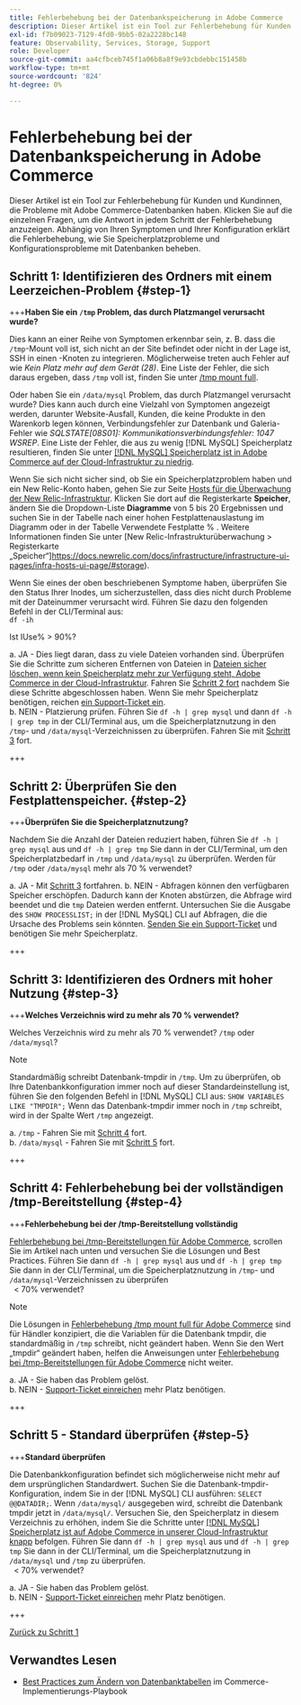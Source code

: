 ```yaml
---
title: Fehlerbehebung bei der Datenbankspeicherung in Adobe Commerce
description: Dieser Artikel ist ein Tool zur Fehlerbehebung für Kunden und Kundinnen, die Probleme mit Adobe Commerce-Datenbanken haben. Klicken Sie auf die einzelnen Fragen, um die Antwort in jedem Schritt der Fehlerbehebung anzuzeigen. Abhängig von Ihren Symptomen und Ihrer Konfiguration erklärt die Fehlerbehebung, wie Sie Speicherplatzprobleme und Konfigurationsprobleme mit Datenbanken beheben.
exl-id: f7b09023-7129-4fd0-9bb5-02a2228bc148
feature: Observability, Services, Storage, Support
role: Developer
source-git-commit: aa4cfbceb745f1a06b8a8f9e93cbdebbc151458b
workflow-type: tm+mt
source-wordcount: '824'
ht-degree: 0%

---
```


# Fehlerbehebung bei der Datenbankspeicherung in Adobe Commerce

Dieser Artikel ist ein Tool zur Fehlerbehebung für Kunden und Kundinnen, die Probleme mit Adobe Commerce-Datenbanken haben. Klicken Sie auf die einzelnen Fragen, um die Antwort in jedem Schritt der Fehlerbehebung anzuzeigen. Abhängig von Ihren Symptomen und Ihrer Konfiguration erklärt die Fehlerbehebung, wie Sie Speicherplatzprobleme und Konfigurationsprobleme mit Datenbanken beheben.

## Schritt 1: Identifizieren des Ordners mit einem Leerzeichen-Problem {#step-1}

+++**Haben Sie ein `/tmp` Problem, das durch Platzmangel verursacht wurde?**

Dies kann an einer Reihe von Symptomen erkennbar sein, z. B. dass die `/tmp`-Mount voll ist, sich nicht an der Site befindet oder nicht in der Lage ist, SSH in einen -Knoten zu integrieren. Möglicherweise treten auch Fehler auf wie _Kein Platz mehr auf dem Gerät (28)_. Eine Liste der Fehler, die sich daraus ergeben, dass `/tmp` voll ist, finden Sie unter [/tmp mount full](/help/troubleshooting/miscellaneous/tmp-mount-full.md).

Oder haben Sie ein `/data/mysql` Problem, das durch Platzmangel verursacht wurde? Dies kann auch durch eine Vielzahl von Symptomen angezeigt werden, darunter Website-Ausfall, Kunden, die keine Produkte in den Warenkorb legen können, Verbindungsfehler zur Datenbank und Galeria-Fehler wie _SQLSTATE\[08S01\]: Kommunikationsverbindungsfehler: 1047 WSREP_. Eine Liste der Fehler, die aus zu wenig [!DNL MySQL] Speicherplatz resultieren, finden Sie unter [[!DNL MySQL] Speicherplatz ist in Adobe Commerce auf der Cloud-Infrastruktur zu niedrig](https://experienceleague.adobe.com/de/docs/experience-cloud-kcs/kbarticles/ka-27806).

Wenn Sie sich nicht sicher sind, ob Sie ein Speicherplatzproblem haben und ein New Relic-Konto haben, gehen Sie zur Seite [Hosts für die Überwachung der New Relic-Infrastruktur](https://docs.newrelic.com/docs/infrastructure/infrastructure-ui-pages/infra-hosts-ui-page/). Klicken Sie dort auf die Registerkarte **Speicher**, ändern Sie die Dropdown-Liste **Diagramme** von 5 bis 20 Ergebnissen und suchen Sie in der Tabelle nach einer hohen Festplattenauslastung im Diagramm oder in der Tabelle Verwendete Festplatte % . Weitere Informationen finden Sie unter [New Relic-Infrastrukturüberwachung > Registerkarte „Speicher“]https://docs.newrelic.com/docs/infrastructure/infrastructure-ui-pages/infra-hosts-ui-page/#storage).

Wenn Sie eines der oben beschriebenen Symptome haben, überprüfen Sie den Status Ihrer Inodes, um sicherzustellen, dass dies nicht durch Probleme mit der Dateinummer verursacht wird. Führen Sie dazu den folgenden Befehl in der CLI/Terminal aus:\
`df -ih`

Ist IUse% > 90%?

a. JA - Dies liegt daran, dass zu viele Dateien vorhanden sind. Überprüfen Sie die Schritte zum sicheren Entfernen von Dateien in [Dateien sicher löschen, wenn kein Speicherplatz mehr zur Verfügung steht, Adobe Commerce in der Cloud-Infrastruktur](https://experienceleague.adobe.com/de/docs/experience-cloud-kcs/kbarticles/ka-26889). Fahren Sie [&#x200B; Schritt 2 fort](#step-2) nachdem Sie diese Schritte abgeschlossen haben. Wenn Sie mehr Speicherplatz benötigen, reichen [ein Support-Ticket ein](/help/help-center-guide/help-center/magento-help-center-user-guide.md#submit-ticket).\
b. NEIN - Platzierung prüfen. Führen Sie `df -h | grep mysql` und dann `df -h | grep tmp` in der CLI/Terminal aus, um die Speicherplatznutzung in den `/tmp`- und `/data/mysql`-Verzeichnissen zu überprüfen. Fahren Sie mit [Schritt 3](#step-3) fort.

+++

## Schritt 2: Überprüfen Sie den Festplattenspeicher. {#step-2}

+++**Überprüfen Sie die Speicherplatznutzung?**

Nachdem Sie die Anzahl der Dateien reduziert haben, führen Sie `df -h | grep mysql` aus und `df -h | grep tmp` Sie dann in der CLI/Terminal, um den Speicherplatzbedarf in `/tmp` und `/data/mysql` zu überprüfen. Werden für `/tmp` oder `/data/mysql` mehr als 70 % verwendet?

a. JA - Mit [Schritt 3](#step-3) fortfahren.
b. NEIN - Abfragen können den verfügbaren Speicher erschöpfen. Dadurch kann der Knoten abstürzen, die Abfrage wird beendet und die `tmp` Dateien werden entfernt. Untersuchen Sie die Ausgabe des `SHOW PROCESSLIST;` in der [!DNL MySQL] CLI auf Abfragen, die die Ursache des Problems sein könnten. [Senden Sie ein Support-Ticket](/help/help-center-guide/help-center/magento-help-center-user-guide.md#submit-ticket) und benötigen Sie mehr Speicherplatz.

+++

## Schritt 3: Identifizieren des Ordners mit hoher Nutzung {#step-3}

+++**Welches Verzeichnis wird zu mehr als 70 % verwendet?**

Welches Verzeichnis wird zu mehr als 70 % verwendet? `/tmp` oder `/data/mysql`?

>[!NOTE]
>
>Standardmäßig schreibt Datenbank-tmpdir in `/tmp`. Um zu überprüfen, ob Ihre Datenbankkonfiguration immer noch auf dieser Standardeinstellung ist, führen Sie den folgenden Befehl in [!DNL MySQL] CLI aus: `SHOW VARIABLES LIKE "TMPDIR";` Wenn das Datenbank-tmpdir immer noch in `/tmp` schreibt, wird in der Spalte Wert `/tmp` angezeigt.

a. `/tmp` - Fahren Sie mit [Schritt 4](#step-4) fort. \
b. `/data/mysql` - Fahren Sie mit [Schritt 5](#step-5) fort.

+++

## Schritt 4: Fehlerbehebung bei der vollständigen /tmp-Bereitstellung {#step-4}

+++**Fehlerbehebung bei der /tmp-Bereitstellung vollständig**

[Fehlerbehebung bei /tmp-Bereitstellungen für Adobe Commerce](/help/troubleshooting/miscellaneous/tmp-mount-full.md), scrollen Sie im Artikel nach unten und versuchen Sie die Lösungen und Best Practices. Führen Sie dann `df -h | grep mysql` aus und `df -h | grep tmp` Sie dann in der CLI/Terminal, um die Speicherplatznutzung in `/tmp`- und `/data/mysql`-Verzeichnissen zu überprüfen\
  &lt; 70% verwendet?

>[!NOTE]
>
>Die Lösungen in [Fehlerbehebung /tmp mount full für Adobe Commerce](/help/troubleshooting/miscellaneous/tmp-mount-full.md) sind für Händler konzipiert, die die Variablen für die Datenbank tmpdir, die standardmäßig in `/tmp` schreibt, nicht geändert haben. Wenn Sie den Wert „tmpdir“ geändert haben, helfen die Anweisungen unter [Fehlerbehebung bei /tmp-Bereitstellungen für Adobe Commerce](/help/troubleshooting/miscellaneous/tmp-mount-full.md) nicht weiter.

a. JA - Sie haben das Problem gelöst. \
b. NEIN - [Support-Ticket einreichen](/help/help-center-guide/help-center/magento-help-center-user-guide.md#submit-ticket) mehr Platz benötigen.

+++

## Schritt 5 - Standard überprüfen {#step-5}

+++**Standard überprüfen**

Die Datenbankkonfiguration befindet sich möglicherweise nicht mehr auf dem ursprünglichen Standardwert. Suchen Sie die Datenbank-tmpdir-Konfiguration, indem Sie in der [!DNL MySQL] CLI ausführen: `SELECT @@DATADIR;`. Wenn `/data/mysql/` ausgegeben wird, schreibt die Datenbank tmpdir jetzt in `/data/mysql/`. Versuchen Sie, den Speicherplatz in diesem Verzeichnis zu erhöhen, indem Sie die Schritte unter [[!DNL MySQL] Speicherplatz ist auf Adobe Commerce in unserer Cloud-Infrastruktur knapp](https://experienceleague.adobe.com/de/docs/experience-cloud-kcs/kbarticles/ka-27806) befolgen. Führen Sie dann `df -h | grep mysql` aus und `df -h | grep tmp` Sie dann in der CLI/Terminal, um die Speicherplatznutzung in `/data/mysql` und `/tmp` zu überprüfen.\
  &lt; 70% verwendet?

a. JA - Sie haben das Problem gelöst. \
b. NEIN - [Support-Ticket einreichen](/help/help-center-guide/help-center/magento-help-center-user-guide.md#submit-ticket) mehr Platz benötigen.

+++

[Zurück zu Schritt 1](#step-1)

## Verwandtes Lesen

* [Best Practices zum Ändern von Datenbanktabellen](https://experienceleague.adobe.com/de/docs/commerce-operations/implementation-playbook/best-practices/development/modifying-core-and-third-party-tables#why-adobe-recommends-avoiding-modifications) im Commerce-Implementierungs-Playbook
